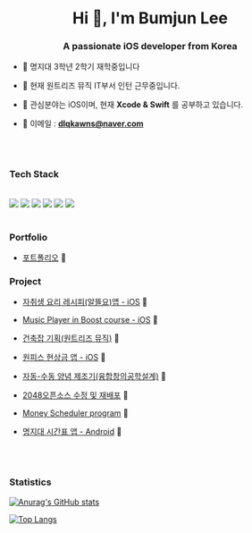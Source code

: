 <h1 align="center">Hi 👋, I'm Bumjun Lee</h1>
<h3 align="center">A passionate iOS developer from Korea</h3>


- 🌱 명지대 3학년 2학기 재학중입니다

- 🌱 현재 원트리즈 뮤직 IT부서 인턴 근무중입니다.

- 🌱 관심분야는 iOS이며, 현재 **Xcode & Swift** 를 공부하고 있습니다.

- 🌱 이메일 : **dlqkawns@naver.com**

<br>
<br>

### Tech Stack 

</br>
<img src="https://img.shields.io/badge/-C-%23000000?logo=C&logoColor=white"/>
<img src="https://img.shields.io/badge/-C++-4479A1?style=flat-square&logo=C++&logoColor=white"/>
<img src="https://img.shields.io/badge/-Swift-%F05138?logo=Swift&logoColer=white"/>
<img src="https://img.shields.io/badge/-iOS-%23000000?logo=Apple&logoColor=white"/>
<img src="https://img.shields.io/badge/MySQL-4479A1?style=flat-square&logo=MySQL&logoColor=white"/>
<img src="https://img.shields.io/badge/-Python-%23000000?logo=Python&logoColor=white"/>

<br>
<br>

### Portfolio

- [포트폴리오](https://github.com/Leebumju/Project-portfolio-NEXTERS) 🔭

### Project

- [자취생 요리 레시피(알뜰요)앱 - iOS](https://github.com/Leebumju/HomegrownStudentRecipe) 🔭

- [Music Player in Boost course - iOS](https://github.com/Leebumju/MusicPlayer) 🔭

- [건축잡 기획(원트리즈 뮤직)](https://github.com/Leebumju/GeonchugJob_Planning) 🔭

- [원피스 현상금 앱 - iOS](https://github.com/Leebumju/MyBountyList) 🔭

- [자동-수동 양념 제조기(융합창의공학설계)](https://github.com/Leebumju/Convergence-Creative-Engineering-Design) 🔭

- [2048오픈소스 수정 및 재배포](https://github.com/Leebumju/opensource_2048_python_modify) 🔭

- [Money Scheduler program](https://github.com/Leebumju/money-scheduler) 🔭

- [명지대 시간표 앱 - Android](https://github.com/Leebumju/-Myongji-Application-android) 🔭



<br><br>
### Statistics

[![Anurag's GitHub stats](https://github-readme-stats.vercel.app/api?username=Leebumju)](https://github.com/anuraghazra/github-readme-stats)



[![Top Langs](https://github-readme-stats.vercel.app/api/top-langs/?username=Leebumju)](https://github.com/anuraghazra/github-readme-stats)




